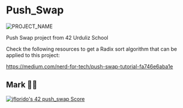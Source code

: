 # Push_Swap

![PROJECT_NAME](https://github.com/arlotetxu/42_Badges/blob/main/push_swap.webp)

Push Swap project from 42 Urduliz School

Check the following resources to get a Radix sort algorithm that can be applied to this project:

https://medium.com/nerd-for-tech/push-swap-tutorial-fa746e6aba1e


## Mark 👍🏻
[![jflorido's 42 push_swap Score](https://badge42.vercel.app/api/v2/cljkdjx30000608l02h3eif5l/project/2928029)](https://github.com/JaeSeoKim/badge42)

